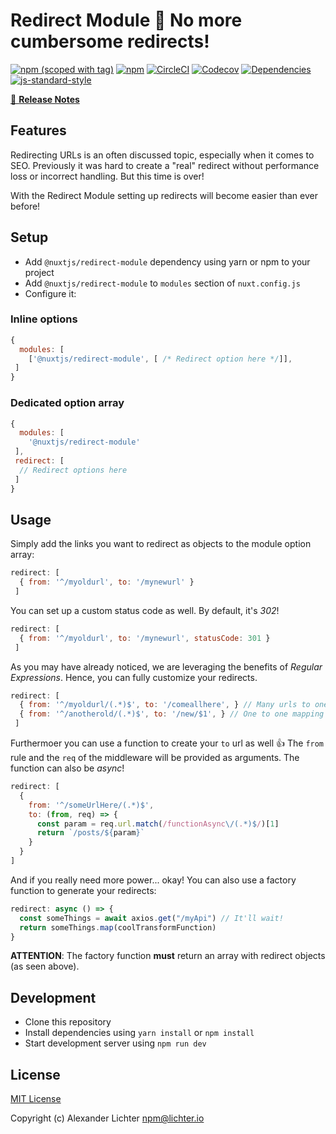 # Redirect Module 🔀 No more **cumbersome** redirects!
[![npm (scoped with tag)](https://img.shields.io/npm/v/@nuxtjs/redirect-module/latest.svg?style=flat-square)](https://npmjs.com/package/@nuxtjs/redirect-module)
[![npm](https://img.shields.io/npm/dt/@nuxtjs/redirect-module.svg?style=flat-square)](https://npmjs.com/package/@nuxtjs/redirect-module)
[![CircleCI](https://img.shields.io/circleci/project/github/nuxt-community/redirect-module.svg?style=flat-square)](https://circleci.com/gh/nuxt-community/redirect-module)
[![Codecov](https://img.shields.io/codecov/c/github/nuxt-community/redirect-module.svg?style=flat-square)](https://codecov.io/gh/nuxt-community/redirect-module)
[![Dependencies](https://david-dm.org/nuxt-community/redirect-module/status.svg?style=flat-square)](https://david-dm.org/nuxt-community/redirect-module)
[![js-standard-style](https://img.shields.io/badge/code_style-standard-brightgreen.svg?style=flat-square)](http://standardjs.com)

>

[📖 **Release Notes**](./CHANGELOG.md)

## Features

Redirecting URLs is an often discussed topic, especially when it comes to
SEO. Previously it was hard to create a "real" redirect without performance
loss or incorrect handling. But this time is over!

With the Redirect Module setting up redirects will become easier than ever before!

## Setup
- Add `@nuxtjs/redirect-module` dependency using yarn or npm to your project
- Add `@nuxtjs/redirect-module` to `modules` section of `nuxt.config.js`
- Configure it:

### Inline options
```js
{
  modules: [
    ['@nuxtjs/redirect-module', [ /* Redirect option here */]],
 ]
}
```

### Dedicated option array
```js
{
  modules: [
    '@nuxtjs/redirect-module'
 ],
 redirect: [
  // Redirect options here
 ]
}
```

## Usage

Simply add the links you want to redirect as objects to the module option array:

```js
redirect: [
  { from: '^/myoldurl', to: '/mynewurl' }
 ]
```

You can set up a custom status code as well. By default, it's *302*!

```js
redirect: [
  { from: '^/myoldurl', to: '/mynewurl', statusCode: 301 }
 ]
```

As you may have already noticed, we are leveraging the benefits of
*Regular Expressions*. Hence, you can fully customize your redirects.

```js
redirect: [
  { from: '^/myoldurl/(.*)$', to: '/comeallhere', } // Many urls to one
  { from: '^/anotherold/(.*)$', to: '/new/$1', } // One to one mapping
 ]
```

Furthermoer you can use a function to create your `to` url as well :+1:
The `from` rule and the `req` of the middleware will be provided as arguments.
The function can also be *async*!

```js
redirect: [
  {
    from: '^/someUrlHere/(.*)$',
    to: (from, req) => {
      const param = req.url.match(/functionAsync\/(.*)$/)[1]
      return `/posts/${param}`
    }
  }
]
```

And if you really need more power... okay! You can also use a factory function
to generate your redirects:

```js
redirect: async () => {
  const someThings = await axios.get("/myApi") // It'll wait!
  return someThings.map(coolTransformFunction)
}
```

**ATTENTION**: The factory function **must** return an array with redirect
objects (as seen above).

## Development

- Clone this repository
- Install dependencies using `yarn install` or `npm install`
- Start development server using `npm run dev`

## License

[MIT License](./LICENSE)

Copyright (c) Alexander Lichter <npm@lichter.io>
